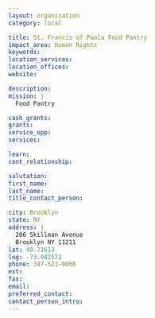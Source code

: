 ```yaml
---
layout: organization
category: local

title: St. Francis of Paola Food Pantry
impact_area: Human Rights
keywords: 
location_services: 
location_offices: 
website: 

description: 
mission: |
  Food Pantry

cash_grants: 
grants: 
service_opp: 
services: 

learn: 
cont_relationship: 

salutation: 
first_name: 
last_name: 
title_contact_person: 

city: Brooklyn
state: NY
address: |
  206 Skillman Avenue     
  Brooklyn NY 11211
lat: 40.71613
lng: -73.942572
phone: 347-521-0068
ext: 
fax: 
email: 
preferred_contact: 
contact_person_intro: 
---
```

